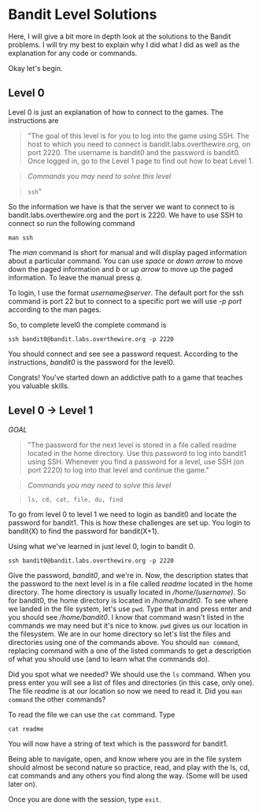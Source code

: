 # Bandit Level Solutions

Here, I will give a bit more in depth look at the solutions to the Bandit
problems.  I will try my best to explain why I did what I did as well as
the explanation for any code or commands.

Okay let's begin.

## Level 0 

Level 0 is just an explanation of how to connect to the games. 
The instructions are

> "The goal of this level is for you to log into the game using SSH. 
> The host to which you need to connect is bandit.labs.overthewire.org, 
> on port 2220. The username is bandit0 and the password is bandit0. 
> Once logged in, go to the Level 1 page to find out how to beat Level 1.

> *Commands you may need to solve this level*

> `ssh`"

So the information we have is that the server we want to connect to is 
bandit.labs.overthewire.org and the port is 2220.  We have to use SSH to
connect so run the following command

`
man ssh
`

The *man* command is short for manual and will display paged information
about a particular command.  You can use _space_ or _down arrow_ to move
 down the paged information and _b_ or _up arrow_ to move up the paged
 information.  To leave the manual press _q_.

To login, I use the format *username@server*.  The default port for the
ssh command is port 22 but to connect to a specific port we will use 
*-p port* according to the man pages. 

So, to complete level0 the complete command is

`ssh bandit0@bandit.labs.overthewire.org -p 2220`

You should connect and see see a password request.  According to the
instructions, *bandit0* is the password for the level0.

Congrats!  You've started down an addictive path to a game that teaches
you valuable skills.

## Level 0 -> Level 1

*GOAL*

> "The password for the next level is stored in a file called readme 
> located in the home directory. Use this password to log into bandit1 
> using SSH. Whenever you find a password for a level, use SSH (on port 
> 2220) to log into that level and continue the game."

> *Commands you may need to solve this level*

> `ls, cd, cat, file, du, find`

To go from level 0 to level 1 we need to login as bandit0 and locate the
password for bandit1.  This is how these challenges are set up.  You login
to bandit(X) to find the password for bandit(X+1).

Using what we've learned in just level 0, login to bandit 0.  

`ssh bandit0@bandit.labs.overthewire.org -p 2220`

Give the password, *bandit0*, and we're in.  Now, the description states
that the password to the next level is in a file called *readme* located
in the home directory.  The home directory is usually located in
*/home/(username)*.  So for bandit0, the home directory is located in
*/home/bandit0*.  To see where we landed in the file system, let's use 
`pwd`.  Type that in and press enter and you should see */home/bandit0*.
I know that command wasn't listed in the commands we may need but it's 
nice to know.  `pwd` gives us our location in the filesystem.  We are in
our home directory so let's list the files and directories using one of
the commands above.  You should `man command`, replacing command with a
one of the listed commands to get a description of what you should use
(and to learn what the commands do).

Did you spot what we needed?  We should use the `ls` command.  When you
press enter you will see a list of files and directories (in this case,
only one).  The file *readme* is at our location so now we need to read 
it.  Did you `man command` the other commands?

To read the file we can use the `cat` command.  Type

`
cat readme
`

You will now have a string of text which is the password for bandit1.

Being able to navigate, open, and know where you are in the file system
should almost be second nature so practice, read, and play with the 
ls, cd, cat commands and any others you find along the way. (Some will
be used later on).

Once you are done with the session, type `exit`.

